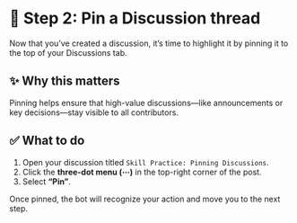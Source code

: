 <!--
  <<< Author notes: Step 2 >>>
  Start this step by acknowledging the previous step.
  Define terms and link to docs.github.com.
  Historic note: this step combines the commend, approve, and needs changes steps from the previous version.
-->

# 📌 Step 2: Pin a Discussion thread

Now that you’ve created a discussion, it’s time to highlight it by pinning it to the top of your Discussions tab.

## ✨ Why this matters
Pinning helps ensure that high-value discussions—like announcements or key decisions—stay visible to all contributors.

## ✅ What to do
1. Open your discussion titled `Skill Practice: Pinning Discussions`.
2. Click the **three-dot menu (⋯)** in the top-right corner of the post.
3. Select **“Pin”**.

Once pinned, the bot will recognize your action and move you to the next step.
